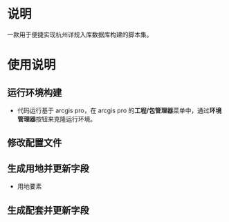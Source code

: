 # 说明

一款用于便捷实现杭州详规入库数据库构建的脚本集。

# 使用说明

## 运行环境构建

- 代码运行基于 arcgis pro，在 arcgis pro 的**工程/包管理器**菜单中，通过**环境管理器**按钮来克隆运行环境。

## 修改配置文件

## 生成用地并更新字段

- 用地要素

## 生成配套并更新字段

##
